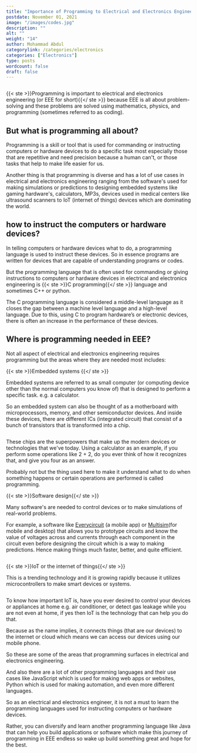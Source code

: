 ```yaml
---
title: "Importance of Programming to Electrical and Electronics Engineering"
postdate: November 01, 2021
image: "/images/codes.jpg"
description: ""
alt: ""
weight: "14"
author: Mohammad Abdul
categorylink: /categories/electronics
categories: ["Electronics"]
type: posts
wordcount: false
draft: false
---
```


<img src="/images/codes.jpg" alt="">

{{< ste >}}Programming is important to electrical and electronics engineering (or EEE for short){{</ ste >}} because EEE is all about problem-solving and these problems are solved using mathematics, physics, and programming (sometimes referred to as coding).

## But what is programming all about?

Programming is a skill or tool that is used for commanding or instructing computers or hardware devices to do a specific task most especially those that are repetitive and need precision because a human can't, or those tasks that help to make life easier for us.

Another thing is that programming is diverse and has a lot of use cases in electrical and electronics engineering ranging from the software's used for making simulations or predictions to designing embedded systems like gaming hardware's, calculators, MP3s, devices used in medical centers like ultrasound scanners to IoT (internet of things) devices which are dominating the world.

## how to instruct the computers or hardware devices?

In telling computers or hardware devices what to do, a programming language is used to instruct these devices.
So in essence programs are written for devices that are capable of understanding programs or codes.

But the programming language that is often used for commanding or giving instructions to computers or hardware devices in electrical and electronics engineering is {{< ste >}}C programming{{</ ste >}} language and sometimes C++ or python.

The C programming language is considered a middle-level language as it closes the gap between a machine level language and a high-level language. Due to this, using C to program hardware’s or electronic devices, there is often an increase in the performance of these devices.

## Where is programming needed in EEE?

Not all aspect of electrical and electronics engineering requires programming but the areas where they are needed most includes:

{{< ste >}}Embedded systems {{</ ste >}}
<br>

Embedded systems are referred to as small computer (or computing device other than the normal computers you know of) that is designed to perform a specific task. e.g. a calculator.

So an embedded system can also be thought of as a motherboard with microprocessors, memory, and other semiconductor devices. And inside these devices, there are different ICs (integrated circuit) that consist of a bunch of transistors that is transformed into a chip.

<img src="/images/embedded.jpg" alt="">

These chips are the superpowers that make up the modern devices or technologies that we've today. Using a calculator as an example, if you perform some operations like 2 + 2, do you ever think of how it recognizes that, and give you four as an answer.

Probably not but the thing used here to make it understand what to do when something happens or certain operations are performed is called programming.

{{< ste >}}Software design{{</ ste >}}
<br>

Many software's are needed to control devices or to make simulations of real-world problems.

For example, a software like <a class="links-to-others" href="https://www.everycircuit.com" target="_blank">Everycircuit</a> (a mobile app) or <a class="links-to-others" href="https://www.multisim.com" target="_blank">Multisim</a>(for mobile and desktop) that allows you to prototype circuits and know the value of voltages across and currents through each component in the circuit even before designing the circuit which is a way to making predictions. Hence making things much faster, better, and quite efficient.

<img src="/images/codes.jpg" alt="">

{{< ste >}}IoT or the internet of things{{</ ste >}}
<br>

This is a trending technology and it is growing rapidly because it utilizes microcontrollers to make smart devices or systems.

<img src="/images/microarduino.jpg" alt="">

To know how important IoT is, have you ever desired to control your devices or appliances at home e.g. air conditioner, or detect gas leakage while you are not even at home, if yes then IoT is the technology that can help you do that.

Because as the name implies, it connects things (that are our devices) to the internet or cloud which means we can access our devices using our mobile phone.

So these are some of the areas that programming surfaces in electrical and electronics engineering.

And also there are a lot of other programming languages and their use cases like JavaScript which is used for making web apps or websites, Python which is used for making automation, and even more different languages.

So as an electrical and electronics engineer, it is not a must to learn the programming languages used for instructing computers or hardware devices.

Rather, you can diversify and learn another programming language like Java that can help you build applications or software which make this journey of programming in EEE endless so wake up build something great and hope for the best.
